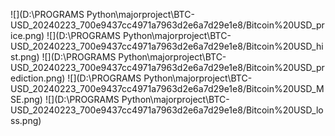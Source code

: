![](D:\PROGRAMS Python\majorproject\BTC-USD_20240223_700e9437cc4971a7963d2e6a7d29e1e8/Bitcoin%20USD_price.png)
![](D:\PROGRAMS Python\majorproject\BTC-USD_20240223_700e9437cc4971a7963d2e6a7d29e1e8/Bitcoin%20USD_hist.png)
![](D:\PROGRAMS Python\majorproject\BTC-USD_20240223_700e9437cc4971a7963d2e6a7d29e1e8/Bitcoin%20USD_prediction.png)
![](D:\PROGRAMS Python\majorproject\BTC-USD_20240223_700e9437cc4971a7963d2e6a7d29e1e8/Bitcoin%20USD_MSE.png)
![](D:\PROGRAMS Python\majorproject\BTC-USD_20240223_700e9437cc4971a7963d2e6a7d29e1e8/Bitcoin%20USD_loss.png)
